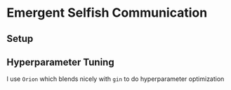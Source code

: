 # Emergent Selfish Communication

## Setup


## Hyperparameter Tuning

I use `Orion` which blends nicely with `gin` to do hyperparameter optimization

